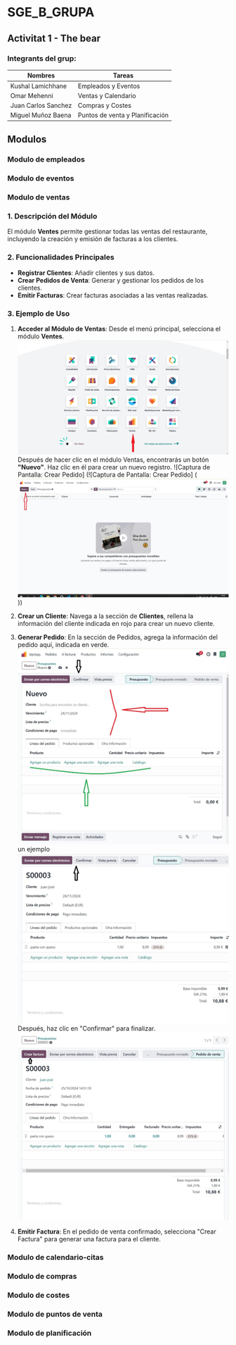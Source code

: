 # SGE_B_GRUPA
## Activitat 1 - The bear

### Integrants del grup:

**Nombres**|**Tareas**
---|---
Kushal Lamichhane | Empleados y Eventos
Omar Mehenni | Ventas y Calendario
Juan Carlos Sanchez | Compras y Costes
Miguel Muñoz Baena | Puntos de venta y Planificación

## Modulos

### Modulo de empleados

### Modulo de eventos

### Modulo de ventas

### 1. Descripción del Módulo
El módulo **Ventes** permite gestionar todas las ventas del restaurante, incluyendo la creación y emisión de facturas a los clientes.
 
### 2. Funcionalidades Principales
- **Registrar Clientes**: Añadir clientes y sus datos.
- **Crear Pedidos de Venta**: Generar y gestionar los pedidos de los clientes.
- **Emitir Facturas**: Crear facturas asociadas a las ventas realizadas.

### 3. Ejemplo de Uso

1. **Acceder al Módulo de Ventas**: Desde el menú principal, selecciona el módulo **Ventes**.
![modulo ventas](<1- ventas-1.jpg>)
Después de hacer clic en el módulo Ventas, encontrarás un botón **"Nuevo"**. Haz clic en él para crear un nuevo registro.
![Captura de Pantalla: Crear Pedido]
(![Captura de Pantalla: Crear Pedido]
(![button nuevo](<2- pagina principale de ventas.jpg>)))
2. **Crear un Cliente**: Navega a la sección de **Clientes**, rellena la información del cliente indicada en rojo para crear un nuevo cliente. 
3. **Generar Pedido**: En la sección de Pedidos, agrega la información del pedido aquí, indicada en verde.
![Cliente y pedido](<3 -pagina de crear el cliente y el pedido.jpg>)
 un ejemplo 
![Ejemplo](<4- crear el cliente y el pedido.jpg>)
Después, haz clic en "Confirmar" para finalizar.
![Crear factura](<5-pedido confirmado.jpg>)

4. **Emitir Factura**: En el pedido de venta confirmado, selecciona "Crear Factura" para generar una factura para el cliente.



### Modulo de calendario-citas

### Modulo de compras

### Modulo de costes

### Modulo de puntos de venta

### Modulo de planificación



[def]: <1- ventas.jpg>